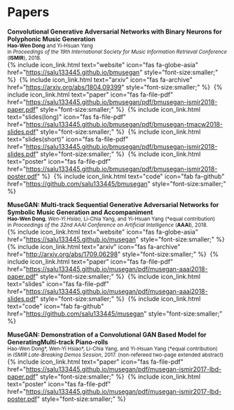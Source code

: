 # Papers

__Convolutional Generative Adversarial Networks with Binary Neurons for Polyphonic Music Generation__<br>
<span style="font-size:smaller;">
  <b>Hao-Wen Dong</b> and Yi-Hsuan Yang<br>
  in <i>Proceedings of the 19th International Society for Music Information Retrieval Conference</i> (<b>ISMIR</b>), 2018.<br>
</span>
{% include icon_link.html text="website" icon="fas fa-globe-asia" href="https://salu133445.github.io/bmusegan" style="font-size:smaller;" %}&nbsp;
{% include icon_link.html text="arxiv" icon="fas fa-archive" href="https://arxiv.org/abs/1804.09399" style="font-size:smaller;" %}&nbsp;
{% include icon_link.html text="paper" icon="fas fa-file-pdf" href="https://salu133445.github.io/bmusegan/pdf/bmusegan-ismir2018-paper.pdf" style="font-size:smaller;" %}&nbsp;
{% include icon_link.html text="slides(long)" icon="fas fa-file-pdf" href="https://salu133445.github.io/bmusegan/pdf/bmusegan-tmacw2018-slides.pdf" style="font-size:smaller;" %}&nbsp;
{% include icon_link.html text="slides(short)" icon="fas fa-file-pdf" href="https://salu133445.github.io/bmusegan/pdf/bmusegan-ismir2018-slides.pdf" style="font-size:smaller;" %}&nbsp;
{% include icon_link.html text="poster" icon="fas fa-file-pdf" href="https://salu133445.github.io/bmusegan/pdf/bmusegan-ismir2018-poster.pdf" %}&nbsp;
{% include icon_link.html text="code" icon="fab fa-github" href="https://github.com/salu133445/bmusegan" style="font-size:smaller;" %}

__MuseGAN: Multi-track Sequential Generative Adversarial Networks for Symbolic Music Generation and Accompaniment__<br>
<span style="font-size:smaller;">
  <b>Hao-Wen Dong</b>*, Wen-Yi Hsiao*, Li-Chia Yang, and Yi-Hsuan Yang (*equal contribution)<br>
  in <i>Proceedings of the 32nd AAAI Conference on Artificial Intelligence</i> (<b>AAAI</b>), 2018.<br>
</span>
{% include icon_link.html text="website" icon="fas fa-globe-asia" href="https://salu133445.github.io/musegan" style="font-size:smaller;" %}&nbsp;
{% include icon_link.html text="arxiv" icon="fas fa-archive" href="http://arxiv.org/abs/1709.06298" style="font-size:smaller;" %}&nbsp;
{% include icon_link.html text="paper" icon="fas fa-file-pdf" href="https://salu133445.github.io/musegan/pdf/musegan-aaai2018-paper.pdf" style="font-size:smaller;" %}&nbsp;
{% include icon_link.html text="slides" icon="fas fa-file-pdf" href="https://salu133445.github.io/musegan/pdf/musegan-aaai2018-slides.pdf" style="font-size:smaller;" %}&nbsp;
{% include icon_link.html text="code" icon="fab fa-github" href="https://github.com/salu133445/musegan" style="font-size:smaller;" %}

__MuseGAN: Demonstration of a Convolutional GAN Based Model for GeneratingMulti-track Piano-rolls__<br>
<span style="font-size:smaller;">
  Hao-Wen Dong*, Wen-Yi Hsiao*, Li-Chia Yang, and Yi-Hsuan Yang (*equal contribution)<br>
  in <i>ISMIR Late-Breaking Demos Session</i>, 2017. (non-refereed two-page extended abstract)<br>
</span>
{% include icon_link.html text="paper" icon="fas fa-file-pdf" href="https://salu133445.github.io/musegan/pdf/musegan-ismir2017-lbd-paper.pdf" style="font-size:smaller;" %}&nbsp;
{% include icon_link.html text="poster" icon="fas fa-file-pdf" href="https://salu133445.github.io/musegan/pdf/musegan-ismir2017-lbd-poster.pdf" style="font-size:smaller;" %}
